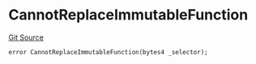 # CannotReplaceImmutableFunction
[Git Source](https://github.com/thrackle-io/tron/blob/5f7e8f952b779123753dfeb3491892f00fd8b936/src/protocol/economic/ruleProcessor/RuleProcessorDiamondLib.sol)


```solidity
error CannotReplaceImmutableFunction(bytes4 _selector);
```

